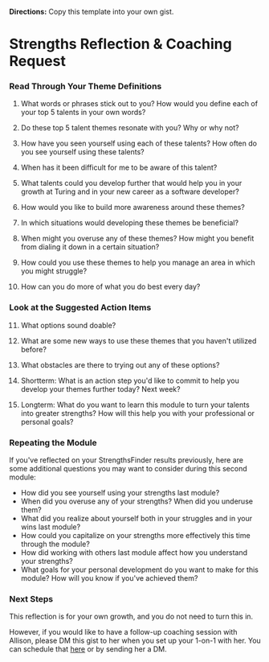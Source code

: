 **Directions:** Copy this template into your own gist.

# Strengths Reflection & Coaching Request


### Read Through Your Theme Definitions

1. What words or phrases stick out to you? How would you define each of your top 5 talents in your own words?


2. Do these top 5 talent themes resonate with you? Why or why not? 



3. How have you seen yourself using each of these talents? How often do you see yourself using these talents?



4. When has it been difficult for me to be aware of this talent?




5. What talents could you develop further that would help you in your growth at Turing and in your new career as a software developer?




6. How would you like to build more awareness around these themes?



7. In which situations would developing these themes be beneficial?



8. When might you overuse any of these themes? How might you benefit from dialing it down in a certain situation?



9. How could you use these themes to help you manage an area in which you might struggle?



10. How can you do more of what you do best every day?



### Look at the Suggested Action Items 

11. What options sound doable? 



12. What are some new ways to use these themes that you haven't utilized before?



13. What obstacles are there to trying out any of these options?



14. Shortterm: What is an action step you'd like to commit to help you develop your themes further today? Next week? 



15. Longterm: What do you want to learn this module to turn your talents into greater strengths? How will this help you with your professional or personal goals?


### Repeating the Module
If you've reflected on your StrengthsFinder results previously, here are some additional questions you may want to consider during this second module:

* How did you see yourself using your strengths last module?
* When did you overuse any of your strengths? When did you underuse them?
* What did you realize about yourself both in your struggles and in your wins last module?
* How could you capitalize on your strengths more effectively this time through the module?
* How did working with others last module affect how you understand your strengths?
* What goals for your personal development do you want to make for this module? How will you know if you've achieved them?


### Next Steps
This reflection is for your own growth, and you do not need to turn this in. 

However, if you would like to have a follow-up coaching session with Allison, please DM this gist to her when you set up your 1-on-1 with her. You can schedule that [here](https://allisonreusinger.youcanbook.me/) or by sending her a DM.  
